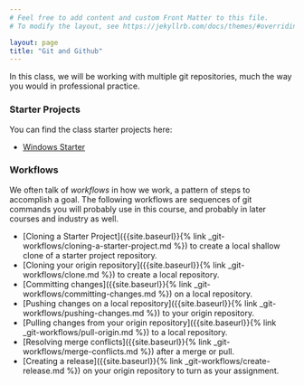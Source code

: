 ```yaml
---
# Feel free to add content and custom Front Matter to this file.
# To modify the layout, see https://jekyllrb.com/docs/themes/#overriding-theme-defaults

layout: page
title: "Git and Github"
---
```

In this class, we will be working with multiple git repositories, much the way you would in professional practice.

### Starter Projects
You can find the class starter projects here:
* [Windows Starter](https://github.com/ksu-cis/MonoGameWindowsStarter)

### Workflows
We often talk of _workflows_ in how we work, a pattern of steps to accomplish a goal.  The following workflows are sequences of git commands you will probably use in this course, and probably in later courses and industry as well.

* [Cloning a Starter Project]({{site.baseurl}}{% link _git-workflows/cloning-a-starter-project.md %}) to create a local shallow clone of a starter project repository.
* [Cloning your origin repository]({{site.baseurl}}{% link _git-workflows/clone.md %}) to create a local repository.
* [Committing changes]({{site.baseurl}}{% link _git-workflows/committing-changes.md %}) on a local repository.
* [Pushing changes on a local repository]({{site.baseurl}}{% link _git-workflows/pushing-changes.md %}) to your origin repository.
* [Pulling changes from your origin repository]({{site.baseurl}}{% link _git-workflows/pull-origin.md %}) to a local repository.
* [Resolving merge conflicts]({{site.baseurl}}{% link _git-workflows/merge-conflicts.md %}) after a merge or pull.
* [Creating a release]({{site.baseurl}}{% link _git-workflows/create-release.md %}) on your origin repository to turn as your assignment.
